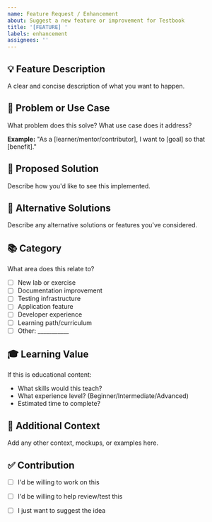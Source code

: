 ```yaml
---
name: Feature Request / Enhancement
about: Suggest a new feature or improvement for Testbook
title: '[FEATURE] '
labels: enhancement
assignees: ''
---
```


## 💡 Feature Description

A clear and concise description of what you want to happen.

## 🎯 Problem or Use Case

What problem does this solve? What use case does it address?

**Example:**
"As a [learner/mentor/contributor], I want to [goal] so that [benefit]."

## 🔧 Proposed Solution

Describe how you'd like to see this implemented.

## 🔄 Alternative Solutions

Describe any alternative solutions or features you've considered.

## 📚 Category

What area does this relate to?

- [ ] New lab or exercise
- [ ] Documentation improvement
- [ ] Testing infrastructure
- [ ] Application feature
- [ ] Developer experience
- [ ] Learning path/curriculum
- [ ] Other: ___________

## 🎓 Learning Value

If this is educational content:
- What skills would this teach?
- What experience level? (Beginner/Intermediate/Advanced)
- Estimated time to complete?

## 📝 Additional Context

Add any other context, mockups, or examples here.

## ✅ Contribution

- [ ] I'd be willing to work on this
- [ ] I'd be willing to help review/test this
- [ ] I just want to suggest the idea

